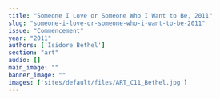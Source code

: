 ```yaml
---
title: "Someone I Love or Someone Who I Want to Be, 2011"
slug: "someone-i-love-or-someone-who-i-want-to-be-2011"
issue: "Commencement"
year: "2011"
authors: ['Isidore Bethel']
section: "art"
audio: []
main_image: ""
banner_image: ""
images: ['sites/default/files/ART_C11_Bethel.jpg']
---
```

